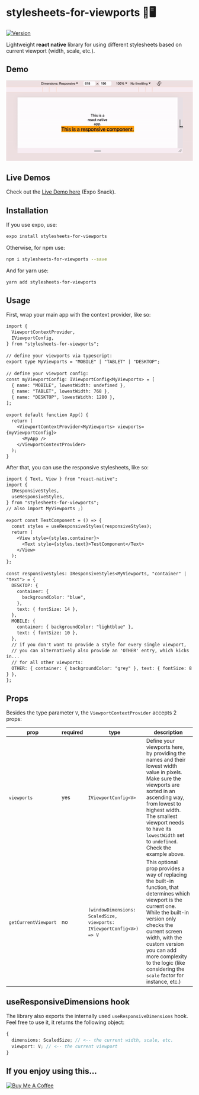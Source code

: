 # stylesheets-for-viewports 📱🖥️

[![Version](https://img.shields.io/npm/v/stylesheets-for-viewports)](https://www.npmjs.com/package/stylesheets-for-viewports)

Lightweight <strong>react native</strong> library for using different stylesheets based on current viewport (width, scale, etc.).

## Demo

<img src="documentation/stylesheets-for-viewports-gif-01.gif" alt="demo-gif">

## Live Demos

Check out the [Live Demo here](https://snack.expo.dev/@maks-io/stylesheets-for-viewports-demo?platform=web) (Expo Snack).

## Installation

If you use expo, use:

```bash
expo install stylesheets-for-viewports
```

Otherwise, for npm use:

```bash
npm i stylesheets-for-viewports --save
```

And for yarn use:

```bash
yarn add stylesheets-for-viewports
```

## Usage

First, wrap your main app with the context provider, like so:

```tsx
import {
  ViewportContextProvider,
  IViewportConfig,
} from "stylesheets-for-viewports";

// define your viewports via typescript:
export type MyViewports = "MOBILE" | "TABLET" | "DESKTOP";

// define your viewport config:
const myViewportConfig: IViewportConfig<MyViewports> = [
  { name: "MOBILE", lowestWidth: undefined },
  { name: "TABLET", lowestWidth: 768 },
  { name: "DESKTOP", lowestWidth: 1280 },
];

export default function App() {
  return (
    <ViewportContextProvider<MyViewports> viewports={myViewportConfig}>
      <MyApp />
    </ViewportContextProvider>
  );
}
```

After that, you can use the responsive stylesheets, like so:

```tsx
import { Text, View } from "react-native";
import {
  IResponsiveStyles,
  useResponsiveStyles,
} from "stylesheets-for-viewports";
// also import MyViewports ;)

export const TestComponent = () => {
  const styles = useResponsiveStyles(responsiveStyles);
  return (
    <View style={styles.container}>
      <Text style={styles.text}>TestComponent</Text>
    </View>
  );
};

const responsiveStyles: IResponsiveStyles<MyViewports, "container" | "text"> = {
  DESKTOP: {
    container: {
      backgroundColor: "blue",
    },
    text: { fontSize: 14 },
  },
  MOBILE: {
    container: { backgroundColor: "lightblue" },
    text: { fontSize: 10 },
  },
  // if you don't want to provide a style for every single viewport,
  // you can alternatively also provide an 'OTHER' entry, which kicks in...
  // for all other viewports:
  OTHER: { container: { backgroundColor: "grey" }, text: { fontSize: 8 } },
};
```

## Props

Besides the type parameter `V`, the `ViewportContextProvider` accepts 2 props:

| prop                 | required | type                                                                 | description                                                                                                                                                                                                                                                                                                         |
| -------------------- | -------- | -------------------------------------------------------------------- | ------------------------------------------------------------------------------------------------------------------------------------------------------------------------------------------------------------------------------------------------------------------------------------------------------------------- |
| `viewports`          | yes      | `IViewportConfig<V>`                                                 | Define your viewports here, by providing the names and their lowest width value in pixels. Make sure the viewports are sorted in an ascending way, from lowest to highest width. The smallest viewport needs to have its `lowestWidth` set to `undefined`. Check the example above.                                 |
| `getCurrentViewport` | no       | `(windowDimensions: ScaledSize, viewports: IViewportConfig<V>) => V` | This optional prop provides a way of replacing the built-in function, that determines which viewport is the current one. While the built-in version only checks the current screen width, with the custom version you can add more complexity to the logic (like considering the `scale` factor for instance, etc.) |

## useResponsiveDimensions hook

The library also exports the internally used `useResponsiveDimensions` hook. Feel free to use it, it returns the following object:

```typescript
{
  dimensions: ScaledSize; // <-- the current width, scale, etc.
  viewport: V; // <-- the current viewport
}
```

## If you enjoy using this...

<a href="https://www.buymeacoffee.com/maks_io" target="_blank"><img src="https://cdn.buymeacoffee.com/buttons/v2/default-yellow.png" alt="Buy Me A Coffee" style="height: 48px !important;" ></a>
